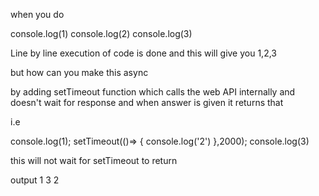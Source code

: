 when you do 

console.log(1)
console.log(2)
console.log(3)

Line by line execution of code is done and this will give you 1,2,3

but how can you make this async

by adding setTimeout function which calls the web API internally and doesn't wait for response and when answer is given it returns that

i.e

console.log(1);
setTimeout(()=> {
    console.log('2')
},2000);
console.log(3)

this will not wait for setTimeout to return

output 
1
3
2
